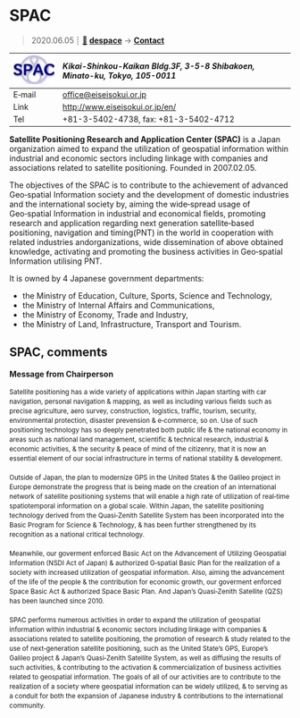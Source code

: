 # SPAC
> 2020.06.05 ┊ **[🚀](../index/index.md) [despace](index.md)** → **[Contact](contact.md)**

|[![](f/contact/s/spac_logo1_thumb.jpg)](f/contact/s/spac_logo1.png)|*Kikai-Shinkou-Kaikan Bldg.3F, 3-5-8 Shibakoen, Minato-ku, Tokyo, 105-0011*|
|:--|:--|
|E‑mail| <office@eiseisokui.or.jp> |
|Link| <http://www.eiseisokui.or.jp/en/> |
|Tel| +81-3-5402-4738, fax: +81-3-5402-4712 |

**Satellite Positioning Research and Application Center (SPAC)** is a Japan organization aimed to expand the utilization of geospatial information within industrial and economic sectors including linkage with companies and associations related to satellite positioning. Founded in 2007.02.05.

The objectives of the SPAC is to contribute to the achievement of advanced Geo‑spatial Information society and the development of domestic industries and the international society by, aiming the wide‑spread usage of Geo‑spatial Information in industrial and economical fields, promoting research and application regarding next generation satellite‑based positioning, navigation and timing(PNT) in the world in cooperation with related industries andorganizations, wide dissemination of above obtained knowledge, activating and promoting the business activities in Geo‑spatial Information utilising PNT.

It is owned by 4 Japanese government departments:

   - the Ministry of Education, Culture, Sports, Science and Technology,
   - the Ministry of Internal Affairs and Communications,
   - the Ministry of Economy, Trade and Industry,
   - the Ministry of Land, Infrastructure, Transport and Tourism.



<p style="page-break-after:always"> </p>

## SPAC, comments

**Message from Chairperson**

<small>Satellite positioning has a wide variety of applications within Japan starting with car navigation, personal navigation & mapping, as well as including various fields such as precise agriculture, aero survey, construction, logistics, traffic, tourism, security, environmental protection, disaster prevension & e‑commerce, so on. Use of such positioning technology has so deeply penetrated both public life & the national economy in areas such as national land management, scientific & technical research, industrial & economic activities, & the security & peace of mind of the citizenry, that it is now an essential element of our social infrastructure in terms of national stability & development.<br><br> Outside of Japan, the plan to modernize GPS in the United States & the Galileo project in Europe demonstrate the progress that is being made on the creation of an international network of satellite positioning systems that will enable a high rate of utilization of real‑time spatiotemporal information on a global scale. Within Japan, the satellite positioning technology derived from the Quasi‑Zenith Satellite System has been incorporated into the Basic Program for Science & Technology, & has been further strengthened by its recognition as a national critical technology.<br><br> Meanwhile, our goverment enforced Basic Act on the Advancement of Utilizing Geospatial Information (NSDI Act of Japan) & authorized G‑spatial Basic Plan for the realization of a society with increased utilization of geospatial information. Also, aiming the advancement of the life of the people & the contribution for economic growth, our goverment enforced Space Basic Act & authorized Space Basic Plan. And Japan’s Quasi‑Zenith Satellite (QZS) has been launched since 2010.<br><br> SPAC performs numerous activities in order to expand the utilization of geospatial information within industrial & economic sectors including linkage with companies & associations related to satellite positioning, the promotion of research & study related to the use of next‑generation satellite positioning, such as the United State’s GPS, Europe’s Galileo project & Japan’s Quasi‑Zenith Satellite System, as well as diffusing the results of such activities, & contributing to the activation & commercialization of business activities related to geospatial information. The goals of all of our activities are to contribute to the realization of a society where geospatial information can be widely utilized, & to serving as a conduit for both the expansion of Japanese industry & contributions to the international community.</small>

